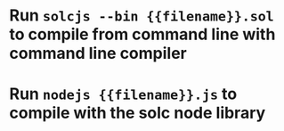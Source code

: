  # Run `solcjs --bin {{filename}}.sol` to compile from command line with command line compiler
 # Run `nodejs {{filename}}.js` to compile with the solc node library 
